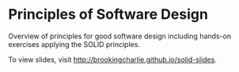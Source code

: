 # Principles of Software Design

Overview of principles for good software design including hands-on exercises applying the SOLID principles.

To view slides, visit http://brookingcharlie.github.io/solid-slides.
